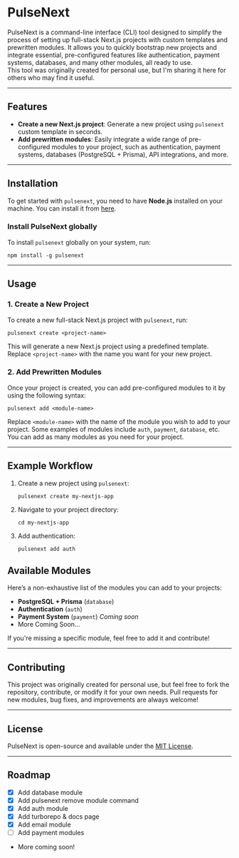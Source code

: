 # PulseNext

PulseNext is a command-line interface (CLI) tool designed to simplify the process of setting up full-stack Next.js projects with custom templates and prewritten modules. It allows you to quickly bootstrap new projects and integrate essential, pre-configured features like authentication, payment systems, databases, and many other modules, all ready to use.  
This tool was originally created for personal use, but I'm sharing it here for others who may find it useful.

---

## Features

- **Create a new Next.js project**: Generate a new project using `pulsenext` custom template in seconds.
- **Add prewritten modules**: Easily integrate a wide range of pre-configured modules to your project, such as authentication, payment systems, databases (PostgreSQL + Prisma), API integrations, and more.

---

## Installation

To get started with `pulsenext`, you need to have **Node.js** installed on your machine. You can install it from [here](https://nodejs.org/).

### Install PulseNext globally

To install `pulsenext` globally on your system, run:

```
npm install -g pulsenext
```

---

## Usage

### 1. Create a New Project

To create a new full-stack Next.js project with `pulsenext`, run:

```
pulsenext create <project-name>
```

This will generate a new Next.js project using a predefined template. Replace `<project-name>` with the name you want for your new project.

### 2. Add Prewritten Modules

Once your project is created, you can add pre-configured modules to it by using the following syntax:

```
pulsenext add <module-name>
```

Replace `<module-name>` with the name of the module you wish to add to your project. Some examples of modules include `auth`, `payment`, `database`, etc. You can add as many modules as you need for your project.

---

## Example Workflow

1. Create a new project using `pulsenext`:

   ```
   pulsenext create my-nextjs-app
   ```

2. Navigate to your project directory:

   ```
   cd my-nextjs-app
   ```

3. Add authentication:

   ```
   pulsenext add auth
   ```

## Available Modules

Here’s a non-exhaustive list of the modules you can add to your projects:

- **PostgreSQL + Prisma** (`database`)
- **Authentication** (`auth`)
- **Payment System** (`payment`) _Coming soon_
- More Coming Soon...

If you're missing a specific module, feel free to add it and contribute!

---

## Contributing

This project was originally created for personal use, but feel free to fork the repository, contribute, or modify it for your own needs. Pull requests for new modules, bug fixes, and improvements are always welcome!

---

## License

PulseNext is open-source and available under the [MIT License](LICENSE).

---

## Roadmap

- [x] Add database module
- [x] Add pulsenext remove module command
- [x] Add auth module
- [x] Add turborepo & docs page
- [x] Add email module
- [ ] Add payment modules
- More coming soon!
